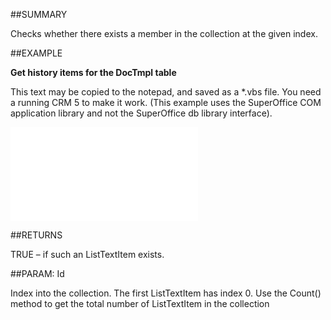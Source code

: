 

##SUMMARY


Checks whether there exists a member in the collection at the given index.



##EXAMPLE

**Get history items for the DocTmpl table**

This text may be copied to the notepad, and saved as a *.vbs file. You need a running CRM 5 to make it work. (This example uses the SuperOffice COM application library and not the SuperOffice db library interface).

![](../../Examples/vbs/IListTextItems.Exists.vbs.txt)




##RETURNS

TRUE – if such an ListTextItem exists.





##PARAM: Id

Index into the collection. The first ListTextItem has index 0. Use the Count() method to get the total number of ListTextItem in the collection




